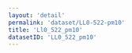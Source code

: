 ```yaml
---
layout: 'detail'
permalink: 'dataset/LL0-522-pm10'
title: 'Ll0_522_pm10'
datasetID: 'LL0_522_pm10'
---
```

